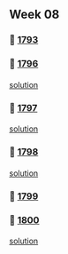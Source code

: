 ## Week 08
### 👀 [1793](https://leetcode.com/problemset/all/?search=1793&page=1)

### 👀 [1796](https://leetcode.com/problemset/all/?search=1796&page=1)
####
[solution](https://github.com/sojeongw/leet-code/blob/main/1796-second-largest-digit-in-a-string/NOTES.md)
####
### 👀 [1797](https://leetcode.com/problemset/all/?search=1797&page=1)
####
[solution]()
####
### 👀 [1798](https://leetcode.com/problemset/all/?search=1798&page=1)
####
[solution]()
####
### 👀 [1799](https://leetcode.com/problemset/all/?search=1799&page=1)

### 👀 [1800](https://leetcode.com/problemset/all/?search=1800&page=1)
####
[solution]()
####

